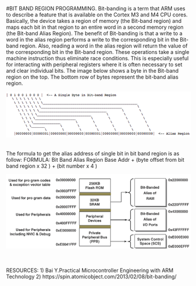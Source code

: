 #BIT BAND REGION PROGRAMMING.
Bit-banding is a term that ARM uses to describe a feature that is available on the Cortex M3 and M4 CPU cores. Basically, the device takes a region of memory (the Bit-band region) and maps each bit in that region to an entire word in a second memory region (the Bit-band Alias Region).
The benefit of Bit-banding is that a write to a word in the alias region performs a write to the corresponding bit in the Bit-band region. Also, reading a word in the alias region will return the value of the corresponding bit in the Bit-band region. These operations take a single machine instruction thus eliminate race conditions. This is especially useful for interacting with peripheral registers where it is often necessary to set and clear individual bits.
The image below shows a byte in the Bit-band region on the top. The bottom row of bytes represent the bit-band alias region.
<br>
<p align="center">
  <img src="../Resources/bitband2.png"/>
</p>
<br>
The formula to get the alias address of single bit in bit band region is as follow:
FORMULA: Bit Band Alias Region Base Addr + (byte offset from bit band region x 32 ) + (bit number x 4 )
<br>
<p align="center">
  <img src="../Resources/bitband1.png"/>
</p>
<br><br>
RESOURCES:
1) Bai Y.Practical Microcontroller Engineering with ARM Technology
2) https://spin.atomicobject.com/2013/02/08/bit-banding/